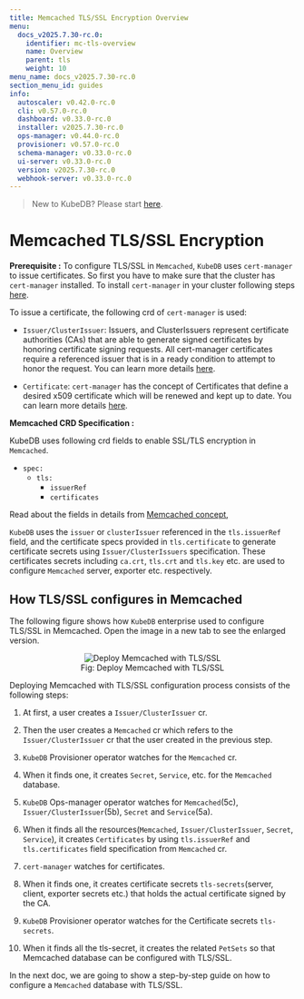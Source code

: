 ```yaml
---
title: Memcached TLS/SSL Encryption Overview
menu:
  docs_v2025.7.30-rc.0:
    identifier: mc-tls-overview
    name: Overview
    parent: tls
    weight: 10
menu_name: docs_v2025.7.30-rc.0
section_menu_id: guides
info:
  autoscaler: v0.42.0-rc.0
  cli: v0.57.0-rc.0
  dashboard: v0.33.0-rc.0
  installer: v2025.7.30-rc.0
  ops-manager: v0.44.0-rc.0
  provisioner: v0.57.0-rc.0
  schema-manager: v0.33.0-rc.0
  ui-server: v0.33.0-rc.0
  version: v2025.7.30-rc.0
  webhook-server: v0.33.0-rc.0
---
```


> New to KubeDB? Please start [here](/docs/v2025.7.30-rc.0/README).

# Memcached TLS/SSL Encryption

**Prerequisite :** To configure TLS/SSL in `Memcached`, `KubeDB` uses `cert-manager` to issue certificates. So first you have to make sure that the cluster has `cert-manager` installed. To install `cert-manager` in your cluster following steps [here](https://cert-manager.io/docs/installation/kubernetes/).

To issue a certificate, the following crd of `cert-manager` is used:

- `Issuer/ClusterIssuer`: Issuers, and ClusterIssuers represent certificate authorities (CAs) that are able to generate signed certificates by honoring certificate signing requests. All cert-manager certificates require a referenced issuer that is in a ready condition to attempt to honor the request. You can learn more details [here](https://cert-manager.io/docs/concepts/issuer/).

- `Certificate`: `cert-manager` has the concept of Certificates that define a desired x509 certificate which will be renewed and kept up to date. You can learn more details [here](https://cert-manager.io/docs/concepts/certificate/).

**Memcached CRD Specification :**

KubeDB uses following crd fields to enable SSL/TLS encryption in `Memcached`.

- `spec:`
  - `tls:`
    - `issuerRef`
    - `certificates`

Read about the fields in details from [Memcached concept](/docs/v2025.7.30-rc.0/guides/memcached/concepts/memcached),

`KubeDB` uses the `issuer` or `clusterIssuer` referenced in the `tls.issuerRef` field, and the certificate specs provided in `tls.certificate` to generate certificate secrets using `Issuer/ClusterIssuers` specification. These certificates secrets including `ca.crt`, `tls.crt` and `tls.key` etc. are used to configure `Memcached` server, exporter etc. respectively.

## How TLS/SSL configures in Memcached

The following figure shows how `KubeDB` enterprise used to configure TLS/SSL in Memcached. Open the image in a new tab to see the enlarged version.

<figure align="center">
<img alt="Deploy Memcached with TLS/SSL" src="/docs/v2025.7.30-rc.0/images/memcached/memcached-tls.png">
<figcaption align="center">Fig: Deploy Memcached with TLS/SSL</figcaption>
</figure>

Deploying Memcached with TLS/SSL configuration process consists of the following steps:

1. At first, a user creates a `Issuer/ClusterIssuer` cr.

2. Then the user creates a `Memcached` cr which refers to the `Issuer/ClusterIssuer` cr that the user created in the previous step.

3. `KubeDB` Provisioner  operator watches for the `Memcached` cr.

4. When it finds one, it creates `Secret`, `Service`, etc. for the `Memcached` database.

5. `KubeDB` Ops-manager operator watches for `Memcached`(5c), `Issuer/ClusterIssuer`(5b), `Secret` and `Service`(5a).

6. When it finds all the resources(`Memcached`, `Issuer/ClusterIssuer`, `Secret`, `Service`), it creates `Certificates` by using `tls.issuerRef` and `tls.certificates` field specification from `Memcached` cr.

7. `cert-manager` watches for certificates.

8. When it finds one, it creates certificate secrets `tls-secrets`(server, client, exporter secrets etc.) that holds the actual certificate signed by the CA.

9. `KubeDB` Provisioner  operator watches for the Certificate secrets `tls-secrets`.

10. When it finds all the tls-secret, it creates the related `PetSets` so that Memcached database can be configured with TLS/SSL.

In the next doc, we are going to show a step-by-step guide on how to configure a `Memcached` database with TLS/SSL.